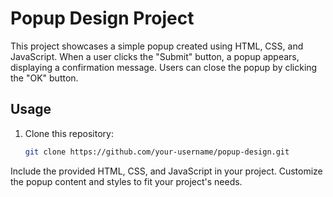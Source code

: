 # Popup Design Project

This project showcases a simple popup created using HTML, CSS, and JavaScript. When a user clicks the "Submit" button, a popup appears, displaying a confirmation message. Users can close the popup by clicking the "OK" button.

## Usage

1. Clone this repository:

   ```bash
   git clone https://github.com/your-username/popup-design.git
   ```

Include the provided HTML, CSS, and JavaScript in your project.
Customize the popup content and styles to fit your project's needs.
